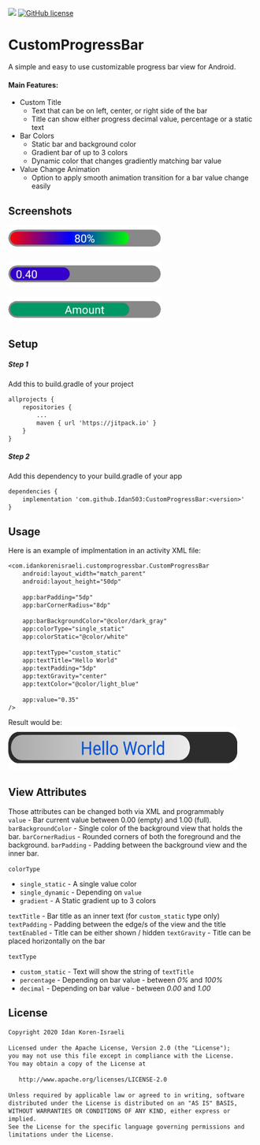 
[![](https://jitpack.io/v/Idan503/CustomProgressBar.svg)](https://jitpack.io/#Idan503/CustomProgressBar) [![GitHub license](https://img.shields.io/github/license/Idan503/CustomProgressBar?style=flat-square)](https://github.com/Idan503/CustomProgressBar)
# CustomProgressBar
A simple and easy to use customizable progress bar view for Android.
#### Main Features:  
- Custom Title
    - Text that can be on left, center, or right side of the bar
    - Title can show either progress decimal value, percentage or a static text 
- Bar Colors
    - Static bar and background color  
    - Gradient bar of up to 3 colors
    - Dynamic color that changes gradiently matching bar value
- Value Change Animation
    - Option to apply smooth animation transition for a bar value change easily  


## Screenshots

<img src="/screenshots/CustomProgressBar1.png" width="310" height="52"> </br>
</br>
<img src="/screenshots/CustomProgressBar2.png" width="310" height="52"></br>
</br>
<img src="/screenshots/CustomProgressBar3.png" width="310" height="52">

## Setup
##### Step 1
Add this to build.gradle of your project
```
allprojects {
	repositories {
		...
		maven { url 'https://jitpack.io' }
	}
}
```

##### Step 2
Add this dependency to your build.gradle of your app
```
dependencies {
	implementation 'com.github.Idan503:CustomProgressBar:<version>'
}
```	

## Usage
Here is an example of implmentation in an activity XML file:
```
<com.idankorenisraeli.customprogressbar.CustomProgressBar
	android:layout_width="match_parent"
	android:layout_height="50dp"

	app:barPadding="5dp"
	app:barCornerRadius="8dp"

	app:barBackgroundColor="@color/dark_gray"
	app:colorType="single_static"
	app:colorStatic="@color/white"

	app:textType="custom_static"
	app:textTitle="Hello World"
	app:textPadding="5dp"
	app:textGravity="center"
	app:textColor="@color/light_blue"
	
	app:value="0.35"
/>
```
Result would be:
<img src="/screenshots/CustomProgressBar4.png" width="465" height="89"></br>
## View Attributes
Those attributes can be changed both via XML and programmably   
`value` - Bar current value between 0.00 (empty) and 1.00 (full).
`barBackgroundColor` - Single color of the background view that holds the bar.
`barCornerRadius` - Rounded corners of both the foreground and the background.
`barPadding` - Padding between the background view and the inner bar.  

`colorType`  
- `single_static` - A single value color 
- `single_dynamic` - Depending on `value`   
- `gradient` - A Static gradient up to 3 colors

`textTitle`  - Bar title as an inner text (for `custom_static` type only)
`textPadding` - Padding between the edge/s of the view and the title 
`textEnabled` - Title can be either shown / hidden
`textGravity` - Title can be placed horizontally on the bar 


`textType`
- `custom_static` - Text will show the string of `textTitle` 
- `percentage` - Depending on bar value - between _0%_ and _100%_  
- `decimal` - Depending on bar value - between _0.00_ and _1.00_  

## License

```
Copyright 2020 Idan Koren-Israeli

Licensed under the Apache License, Version 2.0 (the "License");
you may not use this file except in compliance with the License.
You may obtain a copy of the License at

   http://www.apache.org/licenses/LICENSE-2.0
   
Unless required by applicable law or agreed to in writing, software
distributed under the License is distributed on an "AS IS" BASIS,
WITHOUT WARRANTIES OR CONDITIONS OF ANY KIND, either express or implied.
See the License for the specific language governing permissions and
limitations under the License.
```